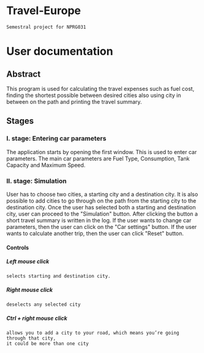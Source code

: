 # Travel-Europe
    Semestral project for NPRG031
# User documentation
## Abstract
This program is used for calculating the travel expenses such as fuel cost, finding the shortest possible between desired cities also using city in between on the path and printing the travel summary.

## Stages
### I. stage: Entering car parameters
   The application starts by opening the first window. This is used to enter car parameters.
   The main car parameters are Fuel Type, Consumption, Tank Capacity and Maximum Speed.

### II. stage: Simulation
  User has to choose two cities, a starting city and a destination city. It is also possible to add cities to go through on the path
  from the starting city to the destination city. Once the user has selected both a starting and destination city, user can proceed to the "Simulation" button. After clicking the button a short travel summary is written in the log. If the user wants to change car parameters, then the user can click on the "Car settings" button. If the user wants to calculate another trip, then the user can click "Reset" button.
  
#### Controls
##### Left mouse click
    selects starting and destination city.
    
##### Right mouse click
    deselects any selected city
    
##### Ctrl + right mouse click
    allows you to add a city to your road, which means you’re going through that city, 
    it could be more than one city
    
